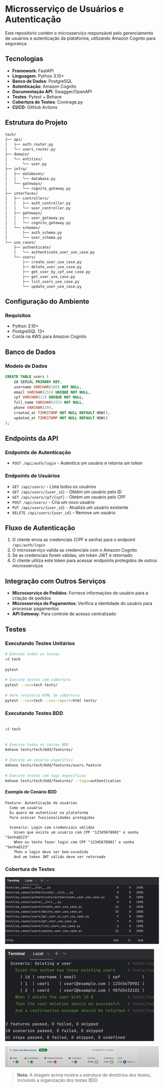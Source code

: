 # Microsserviço de Usuários e Autenticação

Este repositório contém o microsserviço responsável pelo gerenciamento de usuários e autenticação da plataforma, utilizando Amazon Cognito para segurança.

## Tecnologias

- **Framework**: FastAPI
- **Linguagem**: Python 3.10+
- **Banco de Dados**: PostgreSQL
- **Autenticação**: Amazon Cognito
- **Documentação API**: Swagger/OpenAPI
- **Testes**: Pytest + Behave
- **Cobertura de Testes**: Coverage.py
- **CI/CD**: GitHub Actions

## Estrutura do Projeto

```
tech/
├── api/
│   ├── auth_router.py
│   └── users_router.py
├── domain/
│   └── entities/
│       └── user.py
├── infra/
│   ├── databases/
│   │   └── database.py
│   └── gateways/
│       └── cognito_gateway.py
├── interfaces/
│   ├── controllers/
│   │   ├── auth_controller.py
│   │   └── user_controller.py
│   ├── gateways/
│   │   ├── user_gateway.py
│   │   └── cognito_gateway.py
│   └── schemas/
│       ├── auth_schema.py
│       └── user_schema.py
└── use_cases/
    ├── authenticate/
    │   └── authenticate_user_use_case.py
    └── users/
        ├── create_user_use_case.py
        ├── delete_user_use_case.py
        ├── get_user_by_cpf_use_case.py
        ├── get_user_use_case.py
        ├── list_users_use_case.py
        └── update_user_use_case.py
```

## Configuração do Ambiente

### Requisitos

- Python 3.10+
- PostgreSQL 13+
- Conta na AWS para Amazon Cognito


## Banco de Dados

### Modelo de Dados

```sql
CREATE TABLE users (
    id SERIAL PRIMARY KEY,
    username VARCHAR(100) NOT NULL,
    email VARCHAR(255) UNIQUE NOT NULL,
    cpf VARCHAR(11) UNIQUE NOT NULL,
    full_name VARCHAR(255) NOT NULL,
    phone VARCHAR(20),
    created_at TIMESTAMP NOT NULL DEFAULT NOW(),
    updated_at TIMESTAMP NOT NULL DEFAULT NOW()
);
```

## Endpoints da API

### Endpoints de Autenticação

- `POST /api/auth/login` - Autentica um usuário e retorna um token

### Endpoints de Usuários

- `GET /api/users/` - Lista todos os usuários
- `GET /api/users/{user_id}` - Obtém um usuário pelo ID
- `GET /api/users/cpf/{cpf}` - Obtém um usuário pelo CPF
- `POST /api/users/` - Cria um novo usuário
- `PUT /api/users/{user_id}` - Atualiza um usuário existente
- `DELETE /api/users/{user_id}` - Remove um usuário

## Fluxo de Autenticação

1. O cliente envia as credenciais (CPF e senha) para o endpoint `/api/auth/login`
2. O microsserviço valida as credenciais com o Amazon Cognito
3. Se as credenciais forem válidas, um token JWT é retornado
4. O cliente utiliza este token para acessar endpoints protegidos de outros microsserviços

## Integração com Outros Serviços

- **Microsserviço de Pedidos**: Fornece informações do usuário para a criação de pedidos
- **Microsserviço de Pagamentos**: Verifica a identidade do usuário para processar pagamentos
- **API Gateway**: Para controle de acesso centralizado

## Testes

### Executando Testes Unitários

```bash
# Execute todos os testes
cd tech

pytest

# Execute testes com cobertura
pytest --cov=tech tests/

# Gere relatório HTML de cobertura
pytest --cov=tech --cov-report=html tests/
```

### Executando Testes BDD

```bash

cd tech


# Execute todos os testes BDD
behave tests/tech/bdd/features/

# Execute um cenário específico
behave tests/tech/bdd/features/users.feature

# Execute testes com tags específicas
behave tests/tech/bdd/features/ --tags=authentication
```

#### Exemplo de Cenário BDD

```gherkin
Feature: Autenticação de usuários
  Como um usuário
  Eu quero me autenticar na plataforma
  Para acessar funcionalidades protegidas

  Scenario: Login com credenciais válidas
    Given que existe um usuário com CPF "12345678901" e senha "Senha@123"
    When eu tento fazer login com CPF "12345678901" e senha "Senha@123"
    Then o login deve ser bem-sucedido
    And um token JWT válido deve ser retornado
```

### Cobertura de Testes


![cov.png](cov.png)

![bdd.png](bdd.png)

![sonar.png](sonar.png)


> **Nota**: A imagem acima mostra a estrutura de diretórios dos testes, incluindo a organização dos testes BDD.
